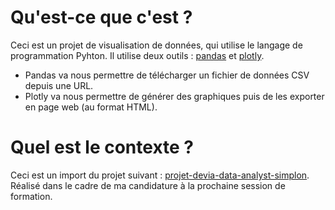 # Qu'est-ce que c'est ?

Ceci est un projet de visualisation de données, qui utilise le langage de programmation Pyhton.
Il utilise deux outils : [pandas](https://pandas.pydata.org/about/) et [plotly](https://plotly.com/python/).

- Pandas va nous permettre de télécharger un fichier de données CSV depuis une URL.
- Plotly va nous permettre de générer des graphiques puis de les exporter en page web (au format HTML).

# Quel est le contexte ?

Ceci est un import du projet suivant : [projet-devia-data-analyst-simplon](https://github.com/paufabregat/projet-devia-data-analyst-simplon).
Réalisé dans le cadre de ma candidature à la prochaine session de formation.
